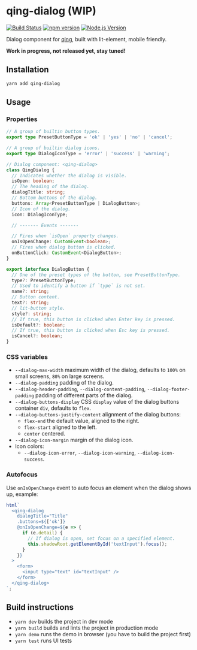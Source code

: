 # qing-dialog (WIP)

[![Build Status](https://img.shields.io/travis/mgenware/qing-dialog.svg?style=flat-square&label=Build+Status)](https://travis-ci.org/mgenware/qing-dialog)
[![npm version](https://img.shields.io/npm/v/qing-dialog.svg?style=flat-square)](https://npmjs.com/package/qing-dialog)
[![Node.js Version](http://img.shields.io/node/v/qing-dialog.svg?style=flat-square)](https://nodejs.org/en/)

Dialog component for [qing](https://github.com/mgenware/qing), built with lit-element, mobile friendly.

**Work in progress, not released yet, stay tuned!**

## Installation

```sh
yarn add qing-dialog
```

## Usage

### Properties

```typescript
// A group of builtin button types.
export type PresetButtonType = 'ok' | 'yes' | 'no' | 'cancel';

// A group of builtin dialog icons.
export type DialogIconType = 'error' | 'success' | 'warning';

// Dialog component: <qing-dialog>
class QingDialog {
  // Indicates whether the dialog is visible.
  isOpen: boolean;
  // The heading of the dialog.
  dialogTitle: string;
  // Bottom buttons of the dialog.
  buttons: Array<PresetButtonType | DialogButton>;
  // Icon of the dialog.
  icon: DialogIconType;

  // ------- Events -------

  // Fires when `isOpen` property changes.
  onIsOpenChange: CustomEvent<boolean>;
  // Fires when dialog button is clicked.
  onButtonClick: CustomEvent<DialogButton>;
}

export interface DialogButton {
  // One of the preset types of the button, see PresetButtonType.
  type?: PresetButtonType;
  // Used to identify a button if `type` is not set.
  name?: string;
  // Button content.
  text?: string;
  // lit-button style.
  style?: string;
  // If true, this button is clicked when Enter key is pressed.
  isDefault?: boolean;
  // If true, this button is clicked when Esc key is pressed.
  isCancel?: boolean;
}
```

### CSS variables

- `--dialog-max-width` maximum width of the dialog, defaults to `100%` on small screens, `80%` on large screens.
- `--dialog-padding` padding of the dialog.
- `--dialog-header-padding`, `--dialog-content-padding`, `--dialog-footer-padding` padding of different parts of the dialog.
- `--dialog-buttons-display` CSS `display` value of the dialog buttons container `div`, defaults to `flex`.
- `--dialog-buttons-justify-content` alignment of the dialog buttons:
  - `flex-end` the default value, aligned to the right.
  - `flex-start` aligned to the left.
  - `center` centered.
- `--dialog-icon-margin` margin of the dialog icon.
- Icon colors:
  - `--dialog-icon-error`, `--dialog-icon-warning`, `--dialog-icon-success`.

### Autofocus

Use `onIsOpenChange` event to auto focus an element when the dialog shows up, example:

```js
html`
  <qing-dialog
    dialogTitle="Title"
    .buttons=${['ok']}
    @onIsOpenChange=${e => {
      if (e.detail) {
        // If dialog is open, set focus on a specified element.
        this.shadowRoot.getElementById('textInput').focus();
      }
    }}
  >
    <form>
      <input type="text" id="textInput" />
    </form>
  </qing-dialog>
`;
```

## Build instructions

- `yarn dev` builds the project in dev mode
- `yarn build` builds and lints the project in production mode
- `yarn demo` runs the demo in browser (you have to build the project first)
- `yarn test` runs UI tests
